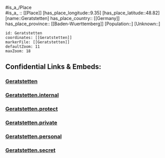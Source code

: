 ﻿---
location: [48.82,9.35] 
mapzoom: [7,12] 
mapmarker: city 
type: City
tags:
- geo/City


SpocWebEntityId: 30422
isDeleted: false
confidential: public

---
#is_a_/Place  
#is_a_ :: [[Place]] 
[has_place_longitude::9.35] 
[has_place_latitude::48.82] 
[name::Geratstetten] 
has_place_country:: [[Germany]]  
has_place_province:: [[Baden-Wuerttemberg]] 
[Population::] 
[Unknown::] 


```leaflet
id: Geratstetten
coordinates: [[Geratstetten]] 
markerFile: [[Geratstetten]] 
defaultZoom: 11 
maxZoom: 18
```


## Confidential Links & Embeds: 

### [Geratstetten](/_public/Earth/Continent/Europe/Europe~Central/Germany/Germany~West/Baden-Wuerttemberg/counties~BW/Rems-Murr-Kreis/cities~Rems-Murr-Kreis/Waiblingen/City/Geratstetten.md) 

### [Geratstetten.internal](/_internal/Earth/Continent/Europe/Europe~Central/Germany/Germany~West/Baden-Wuerttemberg/counties~BW/Rems-Murr-Kreis/cities~Rems-Murr-Kreis/Waiblingen/City/Geratstetten.internal.md) 

### [Geratstetten.protect](/_protect/Earth/Continent/Europe/Europe~Central/Germany/Germany~West/Baden-Wuerttemberg/counties~BW/Rems-Murr-Kreis/cities~Rems-Murr-Kreis/Waiblingen/City/Geratstetten.protect.md) 

### [Geratstetten.private](/_private/Earth/Continent/Europe/Europe~Central/Germany/Germany~West/Baden-Wuerttemberg/counties~BW/Rems-Murr-Kreis/cities~Rems-Murr-Kreis/Waiblingen/City/Geratstetten.private.md) 

### [Geratstetten.personal](/_personal/Earth/Continent/Europe/Europe~Central/Germany/Germany~West/Baden-Wuerttemberg/counties~BW/Rems-Murr-Kreis/cities~Rems-Murr-Kreis/Waiblingen/City/Geratstetten.personal.md) 

### [Geratstetten.secret](/_secret/Earth/Continent/Europe/Europe~Central/Germany/Germany~West/Baden-Wuerttemberg/counties~BW/Rems-Murr-Kreis/cities~Rems-Murr-Kreis/Waiblingen/City/Geratstetten.secret.md) 
